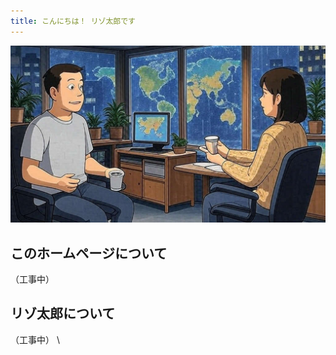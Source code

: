 ```yaml
---
title: こんにちは！ リゾ太郎です
---
```


<img src="./images/garaken-podcastJ.jpg" />

## このホームページについて

（工事中）

## リゾ太郎について

（工事中）
\
